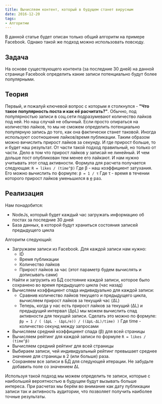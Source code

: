 ```yaml
---
title: Вычисляем контент, который в будущем станет вирусным
date: 2016-12-20
tags:
- Алгоритми
---
```

В данной статье будет описан только общий алгоритм на примере Facebook. Однако такой же подход можно использовать
повсюду.

## Задача

На основе существующего контента (за последние 30 дней) на данной странице Facebook определить какие записи потенциально
будут более популярными.

## Теория

Первый, и пожалуй ключевой вопрос с которым я столкнулся - **"Что такое популярность поста и как её расчитать?"**.
Обычно, под популярностью записи в соц.сети подразумевают количество лайков под ней. Но наш случай не обычный. Если
просто опираться на количество лайков, то мы не сможем определить потенциально популярную запись до того, как она
фактически станет таковой. Иногда используют соотношение лайков/время публикации. Таким образом можно вичислить прирост
лайков за секунду. И где прирост больше, то и будет наш результат. От части такой подход правильный, но только от части.
Дело в том что прирост лайков у записай не линейный. И чем дольше пост опубликован тем менее его лайкают. И нам нужно
учитывать этот спад активности. Формула для расчета получается следующая: `R = likes / (time^β)` Где β - наш коэффициент
затухания. Его можно вычислить по формуле: `β = 1 / τ` Где τ - время в течении которого прирост лайков уменьшился
в <abbr title="e ≈ 2.71828 18284 59045">e</abbr> раз.

## Реализация

Нам понадобится:

* NodeJs, который будет каждый час загружать информацию об постах за последние 30 дней
* База данных, в которой будут храниться состояния записей предыдущего цикла

Алгоритм следующий:

* Загружаем записи из Facebook. Для каждой записи нам нужно:
  * ID
  * Время публикации
  * Количество лайков
  * Прирост лайков за час (этот параметр будем вычислять и дописывать сами)
* Найти и загрузить из БД состояние каждой записи, которое было сохранено во время предыдущего цикла (час назад)
* Вычисляем коэффициент спада индивидуально для каждой записи:
  * Сравнив количество лайков текущего и предыдущего цикла, вычисляем прирост лайков за текущий час (ΔL)
  * Теперь, когда у нас есть прирост лайков за текущий (ΔL) и предыдущий интервал (ΔpL) мы можем вычислить спад
    активности для текущей записи. Сделать это можно по формуле: `βp = 1 / ( (ΔpL - (ΔpL/e)) / ((ΔpL-ΔL)/time) )` Где
    time - количество секунд между запросами
* Вычисляем средний коэффициент спада (β) для всей страницы
* Вычисляем рейтинг для каждой записи по формуле `R = likes / (time^β)`
* Вычисляем средний рейтинг для всей страницы
* Выбираем записи, чей индивидуальный рейтинг превышает среднее значение для страницы в 2 (или больше) раза.
* Сохраняем все записи в БД для следующей итерации. Не забудьте добавить поле со значением ΔL

Используя такой подход мы можем определить те записи, которые с наибольшей вероятностью в будущем будут вызывать больше
интереса. При расчетах мы берём во внимание как дату публикации записи так и активность аудитории, что позволяет
получить наиболее точные результаты.
